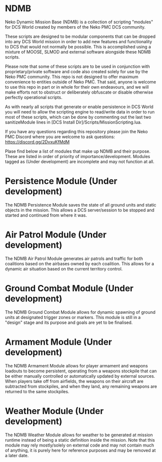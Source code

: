 # NDMB
Neko Dynamic Mission Base (NDMB) is a collection of scripting "modules" for DCS World created by members of the Neko PMC DCS community.

These scripts are designed to be modular components that can be dropped into any DCS World mission in order to add new features and functionality to DCS that would not normally be possible. This is accomplished using a mixture of MOOSE, SLMOD and external software alongside these NDMB scripts.

Please note that some of these scripts are to be used in conjunction with proprietary/private software and code also created solely for use by the Neko PMC community. This repo is not designed to offer maximum convenience to entities outside of Neko PMC. That said, anyone is welcome to use this repo in part or in whole for their own endeavours, and we will make efforts not to obstruct or deliberately obfuscate or disable otherwise perfectly operational scripts.

As with nearly all scripts that generate or enable persistence in DCS World you will need to allow the scripting engine to read/write data in order to run most of these scripts, which can be done by commenting out the last two sanitizeModule lines in [DCS Install Dir]/Scripts/MissionScripting.lua.

If you have any questions regarding this repository please join the Neko PMC Discord where you are welcome to ask questions: https://discord.gg/2DvxuKfMdM

Plase find below a list of modules that make up NDMB and their purpose. These are listed in order of priority of importance/development. Modules tagged as (Under development) are incomplete and may not function at all.

# Persistence Module (Under development)

The NDMB Persistence Module saves the state of all ground units and static objects in the mission. This allows a DCS server/session to be stopped and started and continued from where it was.

# Air Patrol Module (Under development)

The NDMB Air Patrol Module generates air patrols and traffic for both coalitions based on the airbases owned by each coalition. This allows for a dynamic air situation based on the current territory control.

# Ground Combat Module (Under development)

The NDMB Ground Combat Module allows for dynamic spawning of ground units at designated trigger zones or markers. This module is still in a "design" stage and its purpose and goals are yet to be finalised.

# Armament Module (Under development)

The NDMB Armament Module allows for player armament and weapons loadouts to become persistent, operating from a weapons stockpile that can be either manually controlled or automatically updated by external sources. When players take off from airfields, the weapons on their aircraft are subtracted from stockpiles, and when they land, any remaining weapons are returned to the same stockpiles.

# Weather Module (Under development)

The NDMB Weather Module allows for weather to be generated at mission runtime instead of being a static definition inside the mission. Note that this module may rely mostly/solely on external code and may not contain much of anything, it is purely here for reference purposes and may be removed at a later date.
